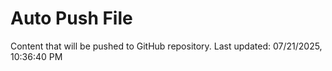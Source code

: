 # Auto Push File

Content that will be pushed to GitHub repository.
Last updated: 07/21/2025, 10:36:40 PM